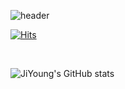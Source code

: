 ![header](https://capsule-render.vercel.app/api?type=waving&color=auto&height=300&width=auto&section=header&text=Welcome%20to%20JiYoung's%20GitHub%20🖐️&fontSize=35&animation=fadeIn&fontAlignY=38)

[![Hits](https://hits.seeyoufarm.com/api/count/incr/badge.svg?url=https%3A%2F%2Fgithub.com%2Fge4621&count_bg=%2332F3F8&title_bg=%23555555&icon=&icon_color=%23E7E7E7&title=GITHUB&edge_flat=false)](https://hits.seeyoufarm.com)

<br>


![JiYoung's GitHub stats](https://github-readme-stats.vercel.app/api?username=JiYoung&count_private=true)


<!--
**ge4621/ge4621** is a ✨ _special_ ✨ repository because its `README.md` (this file) appears on your GitHub profile.

Here are some ideas to get you started:

- 🔭 I’m currently working on ...
- 🌱 I’m currently learning ...
- 👯 I’m looking to collaborate on ...
- 🤔 I’m looking for help with ...
- 💬 Ask me about ...
- 📫 How to reach me: ...
- 😄 Pronouns: ...
- ⚡ Fun fact: ...
-->
